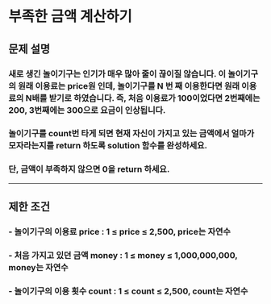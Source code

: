 # 부족한 금액 계산하기
## 문제 설명
### 새로 생긴 놀이기구는 인기가 매우 많아 줄이 끊이질 않습니다. 이 놀이기구의 원래 이용료는 price원 인데, 놀이기구를 N 번 째 이용한다면 원래 이용료의 N배를 받기로 하였습니다. 즉, 처음 이용료가 100이었다면 2번째에는 200, 3번째에는 300으로 요금이 인상됩니다.
### 놀이기구를 count번 타게 되면 현재 자신이 가지고 있는 금액에서 얼마가 모자라는지를 return 하도록 solution 함수를 완성하세요.
### 단, 금액이 부족하지 않으면 0을 return 하세요.
***
## 제한 조건
### - 놀이기구의 이용료 price : 1 ≤ price ≤ 2,500, price는 자연수
### - 처음 가지고 있던 금액 money : 1 ≤ money ≤ 1,000,000,000, money는 자연수
### - 놀이기구의 이용 횟수 count : 1 ≤ count ≤ 2,500, count는 자연수